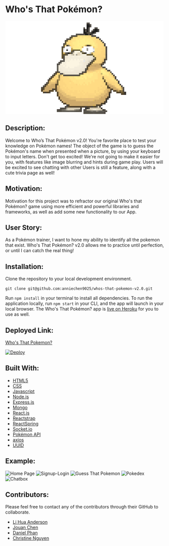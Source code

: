 # Who's That Pokémon?

![Confused Psyduck](./client/public/image/psyduck.gif)

## Description:
Welcome to Who’s That Pokémon v2.0! You're favorite place to test your knowledge on Pokémon names! The object of the game is to guess the Pokémon's name when presented when a picture, by using your keyboard to input letters.  Don't get too excited! We're not going to make it easier for you, with features like image blurring and hints during game play. Users will be excited to see chatting with other Users is still a feature, along with a cute trivia page as well!

## Motivation:
Motivation for this project was to refractor our original Who's that Pokémon? game using more efficient and powerful libraries and frameworks, as well as add some new functionality to our App.  

## User Story:
As a Pokémon trainer, I want to hone my ability to identify all the pokemon that exist. Who's That Pokémon? v2.0 allows me to practice until perfection, or until I can catch the real thing!

## Installation:

Clone the repository to your local development environment.

```
git clone git@github.com:anniechen9025/whos-that-pokemon-v2.0.git

```

Run `npm install` in your terminal to install all dependencies. To run the application locally, run `npm start` in your CLI, and the app will launch in your local browser. The Who's That Pokémon? app is [live on Heroku](https://enigmatic-reaches-30017.herokuapp.com/) for you to use as well.

## Deployed Link:
[Who's That Pokemon?](https://enigmatic-reaches-30017.herokuapp.com/)

[![Deploy](https://www.herokucdn.com/deploy/button.svg)](https://enigmatic-reaches-30017.herokuapp.com/)

## Built With:
- [HTML5](https://html.com/html5/)
- [CSS](https://www.w3.org/Style/CSS/)
- [Javascript](https://www.javascript.com/)
- [Node.js](https://nodejs.org/en/)
- [Express.js](https://expressjs.com/)
- [Mongo](https://www.mongodb.com/)
- [React.js](https://reactjs.org/)
- [Reactstrap](https://reactstrap.github.io/)
- [ReactSpring](https://react-spring.io/)
- [Socket.io](https://socket.io/)
- [Pokémon API](https://pokeapi.co/)
- [axios](https://www.npmjs.com/package/axios)
- [UUID](https://www.npmjs.com/package/uuid)

## Example:
![Home Page](./public/images/example1.png)
![Signup-Login](./public/images/example2.png)
![Guess That Pokemon](./public/images/example3.png)
![Pokedex](./public/images/example5.png)
![Chatbox](./public/images/example4.png)

## Contributors:
Please feel free to contact any of the contributors through their GitHub to collaborate.
- [Li Hua Anderson](https://github.com/chopsushi206)
- [Jouan Chen](https://github.com/anniechen9025)
- [Daniel Phan](https://github.com/dannyphan6)
- [Christine Nguyen](https://github.com/ctinengyn)